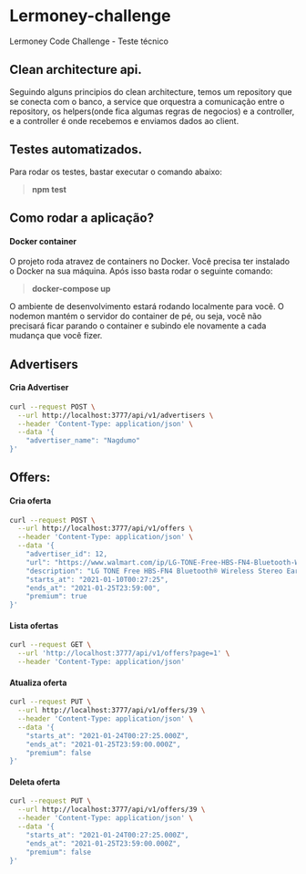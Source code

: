 # Lermoney-challenge

Lermoney Code Challenge - Teste técnico

## Clean architecture api.

Seguindo alguns principios do clean architecture, temos um repository que se conecta com o banco, a service que orquestra a comunicação entre o repository, os helpers(onde fica algumas regras de negocios) e a controller, e a controller é onde recebemos e enviamos dados ao client.

## Testes automatizados.

Para rodar os testes, bastar executar o comando abaixo:

> **npm test**

## Como rodar a aplicação?

#### Docker container

O projeto roda atravez de containers no Docker. Você precisa ter instalado o Docker na sua máquina.
Após isso basta rodar o seguinte comando:

> **docker-compose up**

O ambiente de desenvolvimento estará rodando localmente para você. O nodemon mantém o servidor do container de pé, ou seja, você não precisará
ficar parando o container e subindo ele novamente a cada mudança que você fizer.

## Advertisers

#### Cria Advertiser

```bash
curl --request POST \
  --url http://localhost:3777/api/v1/advertisers \
  --header 'Content-Type: application/json' \
  --data '{
	"advertiser_name": "Nagdumo"
}'
```

## Offers:

#### Cria oferta

```bash
curl --request POST \
  --url http://localhost:3777/api/v1/offers \
  --header 'Content-Type: application/json' \
  --data '{
	"advertiser_id": 12,
	"url": "https://www.walmart.com/ip/LG-TONE-Free-HBS-FN4-Bluetooth-Wireless-Stereo-Earbuds-with-Meridian-Audio-Black/892215549",
	"description": "LG TONE Free HBS-FN4 Bluetooth® Wireless Stereo Earbuds with Meridian Audio, Black",
	"starts_at": "2021-01-10T00:27:25",
	"ends_at": "2021-01-25T23:59:00",
	"premium": true
}'
```

#### Lista ofertas

```bash
curl --request GET \
  --url 'http://localhost:3777/api/v1/offers?page=1' \
  --header 'Content-Type: application/json'
```

#### Atualiza oferta

```bash
curl --request PUT \
  --url http://localhost:3777/api/v1/offers/39 \
  --header 'Content-Type: application/json' \
  --data '{
	"starts_at": "2021-01-24T00:27:25.000Z",
	"ends_at": "2021-01-25T23:59:00.000Z",
	"premium": false
}'
```

#### Deleta oferta

```bash
curl --request PUT \
  --url http://localhost:3777/api/v1/offers/39 \
  --header 'Content-Type: application/json' \
  --data '{
	"starts_at": "2021-01-24T00:27:25.000Z",
	"ends_at": "2021-01-25T23:59:00.000Z",
	"premium": false
}'
```
